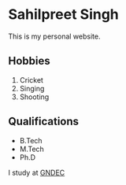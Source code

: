 # Sahilpreet Singh

This is my personal website.

## Hobbies
1. Cricket
2. Singing
3. Shooting

## Qualifications
- B.Tech
- M.Tech
- Ph.D

I study at [GNDEC](https://gndec.ac.in)
